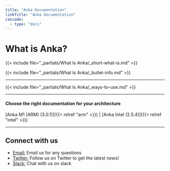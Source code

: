 ```yaml
---
title: "Anka Documentation"
linkTitle: "Anka Documentation"
cascade:
  - type: "docs"
---
```


# What is Anka?

{{< include file="_partials/What Is Anka/_short-what-is.md" >}}

{{< include file="_partials/What Is Anka/_bullet-info.md" >}}

---

{{< include file="_partials/What Is Anka/_ways-to-use.md" >}}

---

#### Choose the right documentation for your architecture

[Anka M1 (ARM) (3.0.1)]({{< relref "arm" >}}) | [Anka Intel (2.5.4)]({{< relref "intel" >}})

---

## Connect with us

<ul>
<li title=Email>
<a target=_blank rel=noopener href=mailto:support@veertu.com><i class="fa fa-envelope"></i> Email:</a> Email us for any questions
</li>
<li title=Twitter>
<a target=_blank rel=noopener href=https://twitter.com/veertu_labs><i class="fab fa-twitter"></i> Twitter:</a> Follow us on Twitter to get the latest news!
</li>
<li title=Slack>
<a target=_blank rel=noopener href=https://slack.veertu.com/><i class="fab fa-slack"></i> Slack:</a> Chat with us on slack
</li>
</ul>
</div>
